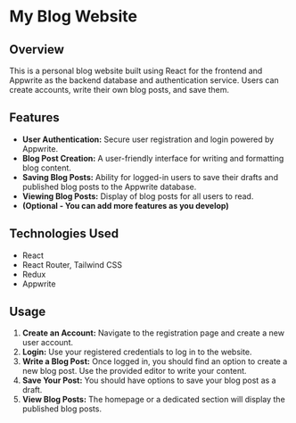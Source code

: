 # My Blog Website

## Overview

This is a personal blog website built using React for the frontend and Appwrite as the backend database and authentication service. Users can create accounts, write their own blog posts, and save them.

## Features

* **User Authentication:** Secure user registration and login powered by Appwrite.
* **Blog Post Creation:** A user-friendly interface for writing and formatting blog content.
* **Saving Blog Posts:** Ability for logged-in users to save their drafts and published blog posts to the Appwrite database.
* **Viewing Blog Posts:** Display of blog posts for all users to read.
* **(Optional - You can add more features as you develop)**

## Technologies Used


   * React
   * React Router, Tailwind CSS
   * Redux
   * Appwrite
 

## Usage

1.  **Create an Account:** Navigate to the registration page and create a new user account.
2.  **Login:** Use your registered credentials to log in to the website.
3.  **Write a Blog Post:** Once logged in, you should find an option to create a new blog post. Use the provided editor to write your content.
4.  **Save Your Post:** You should have options to save your blog post as a draft.
5.  **View Blog Posts:** The homepage or a dedicated section will display the published blog posts.

